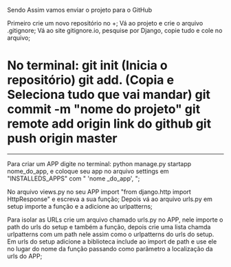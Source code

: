 Sendo Assim vamos enviar o projeto para o GitHub

Primeiro crie um novo repositório no +;
Vá ao projeto e crie o arquivo .gitignore;
Vá ao site gitignore.io, pesquise por Django, copie tudo e cole no arquivo;

No terminal: 
git init (Inicia o repositório)
git add. (Copia e Seleciona tudo que vai mandar)
git commit -m "nome do projeto"
git remote add origin link do github
git push origin master
==============================================================
*************************************************************

Para criar um APP digite no terminal: python manage.py startapp nome_do_app, e coloque seu app no arquivo settings em "INSTALLEDS_APPS"
com " 'nome _do_app', ";

No arquivo views.py no seu APP import "from django.http import HttpResponse" e escreva a sua função;
Depois vá ao arquivo urls.py em setup importe a função e a adicione ao urlpatterns;

Para isolar as URLs crie um arquivo chamado urls.py no APP, nele importe o path do urls do setup e também a função, depois crie uma
lista chamda urlpatterns com um path nele assim como o urlpatterns do urls do setup. Em urls do setup adicione a biblioteca include ao
import de path e use ele no lugar do nome da função passando como parâmetro a localização da urls do APP;
